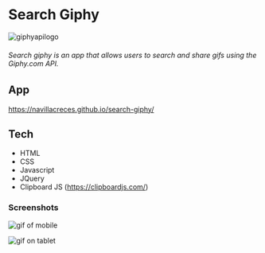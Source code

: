 # Search Giphy

![giphyapilogo](/images/giphyLogoLight.gif "api used")

###### Search giphy is an app that allows users to search and share gifs using the Giphy.com API.

## App

https://navillacreces.github.io/search-giphy/



## Tech

  - HTML
  - CSS
  - Javascript
  - JQuery
  - Clipboard JS (https://clipboardjs.com/)


### Screenshots

![gif of mobile](/images/mobile.gif "serach giphy on mobile")



![gif on tablet](/images/mobile.gif "search giphy on tablet")
